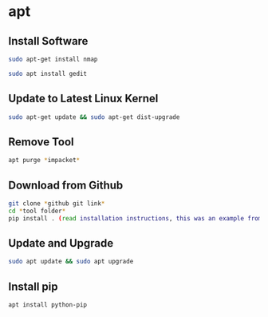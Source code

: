 # apt

## Install Software

```bash
sudo apt-get install nmap
```

```bash
sudo apt install gedit
```

## Update to Latest Linux Kernel

```bash
sudo apt-get update && sudo apt-get dist-upgrade
```

## Remove Tool

```bash
apt purge *impacket*
```

## Download from Github

```bash
git clone *github git link*
cd *tool folder*
pip install . (read installation instructions, this was an example from impacket)
```

## Update and Upgrade

```bash
sudo apt update && sudo apt upgrade
```

## Install pip

```bash
apt install python-pip
```

